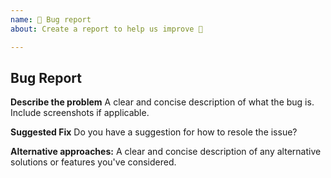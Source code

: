```yaml
---
name: 🐛 Bug report
about: Create a report to help us improve 🤔

---
```


## Bug Report

**Describe the problem**
A clear and concise description of what the bug is.
Include screenshots if applicable.

**Suggested Fix**
Do you have a suggestion for how to resole the issue?

**Alternative approaches:**
A clear and concise description of any alternative solutions or features you've
considered.

